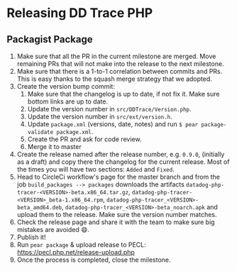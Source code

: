 # Releasing DD Trace PHP

## Packagist Package

1. Make sure that all the PR in the current milestone are merged. Move remaining PRs that will not make into the release to the next milestone.
1. Make sure that there is a 1-to-1 correlation between commits and PRs. This is easy thanks to the squash merge strategy that we adopted.
1. Create the version bump commit:
    1. Make sure that the changelog is up to date, if not fix it. Make sure bottom links are up to date.
    1. Update the version number in `src/DDTrace/Version.php`.
    1. Update the version number in `src/ext/version.h`.
    1. Update `package.xml` (versions, date, notes) and run `$ pear package-validate package.xml`.
    1. Create the PR and ask for code review.
    1. Merge it to master
1. Create the release named after the release number, e.g. `0.9.0`, (initially as a draft) and copy there the changelog
    for the current release. Most of the times you will have two sections: `Added` and `Fixed`.
1. Head to CircleCi workflow's page for the master branch and from the job `build_packages --> packages` downloads the
    artifacts `datadog-php-tracer-<VERSION>-beta.x86_64.tar.gz`, `datadog-php-tracer-<VERSION>_beta-1.x86_64.rpm`,
    `datadog-php-tracer_<VERSION>-beta_amd64.deb`, `datadog-php-tracer_<VERSION>-beta_noarch.apk` and upload them to
    the release. Make sure the version number matches.
1. Check the release page and share it with the team to make sure big mistakes are avoided :smile:.
1. Publish it!
1. Run `pear package` & upload release to PECL: https://pecl.php.net/release-upload.php
1. Once the process is completed, close the milestone.
